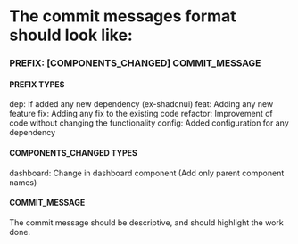 # The commit messages format should look like:

### PREFIX: [COMPONENTS_CHANGED] COMMIT_MESSAGE

#### PREFIX TYPES
dep: If added any new dependency (ex-shadcnui)
feat: Adding any new feature
fix: Adding any fix to the existing code
refactor: Improvement of code without changing the functionality
config: Added configuration for any dependency

#### COMPONENTS_CHANGED TYPES
dashboard: Change in dashboard component (Add only parent component names)

#### COMMIT_MESSAGE 
The commit message should be descriptive, and should highlight the work done.